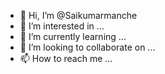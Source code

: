 - 👋 Hi, I’m @Saikumarmanche
- 👀 I’m interested in ...
- 🌱 I’m currently learning ...
- 💞️ I’m looking to collaborate on ...
- 📫 How to reach me ...

<!---
Saikumarmanche/Saikumarmanche is a ✨ special ✨ repository because its `README.md` (this file) appears on your GitHub profile.
You can click the Preview link to take a look at your changes.
Resume is perfectly fit for this job role
--->

